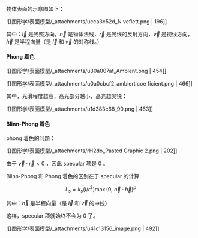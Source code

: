 物体表面的示意图如下：

![[图形学/表面模型/_attachments/ucca3c52d_N veflett.png | 196]]

其中：$\vec{l}$  是光照方向，$\vec{n}$ 是物体法线，$\vec{r}$ 是光线的反射方向，$\vec{v}$ 是视线方向，$\vec{h}$ 是半程向量（是 $\vec{l}$ 和 $\vec{v}$  的对称线。）


#### Phong 着色

![[图形学/表面模型/_attachments/u30a007af_Amblent.png | 454]]

![[图形学/表面模型/_attachments/u0a0cbcf2_ambiert coe ficient.png | 466]]


其中，光滑程度越高，高光部分越小，高光越尖锐：

![[图形学/表面模型/_attachments/u1d383c68_90.png | 463]]


#### Blinn-Phong 着色

phong 着色的问题：

![[图形学/表面模型/_attachments/rH2do_Pasted Graphic 2.png | 202]]

由于 $\vec{v} \cdot \vec{r} < 0$ ，因此 specular 项是 $0$ 。

Blinn-Phong 和 Phong 着色的区别在于 specular 的计算：

$$L_s = k_s(I/r^2)\max(0,\ \vec{n}\cdot \vec{h})^p$$

其中：$\vec{h}$ 是半程向量（是 $\vec{l}$ 和 $\vec{v}$ 的中线）

这样，specular 项就始终不会为 $0$ 了。

![[图形学/表面模型/_attachments/u41c13156_image.png | 492]]
